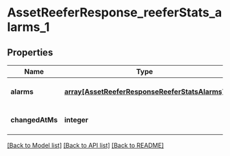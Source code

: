 # AssetReeferResponse_reeferStats_alarms_1

## Properties
Name | Type | Description | Notes
------------ | ------------- | ------------- | -------------
**alarms** | [**array[AssetReeferResponseReeferStatsAlarms]**](AssetReeferResponseReeferStatsAlarms.md) |  | [optional] [default to null]
**changedAtMs** | **integer** |  | [optional] [default to null]

[[Back to Model list]](../README.md#documentation-for-models) [[Back to API list]](../README.md#documentation-for-api-endpoints) [[Back to README]](../README.md)


